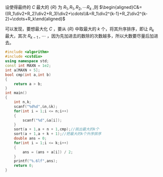 设使得最终的 $C$ 最大的 $\{R\}$ 为 $R_1, R_1,R_2,\cdots R_k$ ,则 $\begin{aligned}C&=((R_1\div2+R_2)\div2+R_3)\div2+\cdots\\&=R_1\div2^{k-1}+R_2\div2^{k-2}+\cdots+R_k\end{aligned}$

可以发现，要想最大化 $C$ ，要从 $\{R\}$ 中取最大的 $k$ 个，将其升序排序，即让 $R_k$ 最大，其次 $R_{k-1}$ , $\cdots$ ，因为先加进去的数除的次数越多，所以大数要尽量后加进去。
```cpp
#include <algorithm>
#include <cstdio>
using namespace std;
const int MAXN = 1e2;
int a[MAXN + 5];
bool cmp(int a,int b)
{
	return a > b;
}
int main()
{
	int n,k;
	scanf("%d%d",&n,&k);
	for(int i = 1;i <= n;i++)
	{
		scanf("%d",&a[i]);
	}
	sort(a + 1,a + n + 1,cmp);//挑出最大的k个
	sort(a + 1,a + k + 1);//把最大的k个升序排序
	double ans = 0;
	for(int i = 1;i <= k;i++)
	{
		ans = (ans + a[i]) / 2;
	}
	printf("%.6lf",ans);
	return 0;
}
```